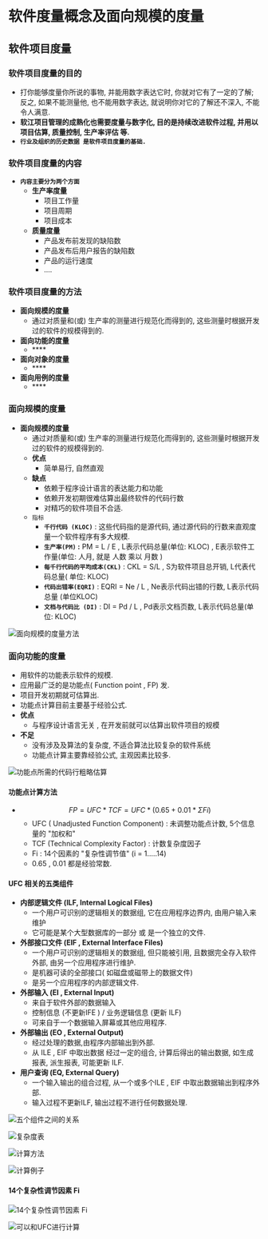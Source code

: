 # 软件度量概念及面向规模的度量

## 软件项目度量

### 软件项目度量的目的

* 打你能够度量你所说的事物, 并能用数字表达它时, 你就对它有了一定的了解; 反之, 如果不能测量他, 也不能用数字表达, 就说明你对它的了解还不深入, 不能令人满意.
* **软江项目管理的成熟化也需要度量与数字化, 目的是持续改进软件过程, 并用以项目估算, 质量控制, 生产率评估 等.**
* **`行业及组织的历史数据 是软件项目度量的基础.`**

### 软件项目度量的内容

* **`内容主要分为两个方面`**
  * **生产率度量**
    * 项目工作量
    * 项目周期
    * 项目成本
  * **质量度量**
    * 产品发布前发现的缺陷数
    * 产品发布后用户报告的缺陷数
    * 产品的运行速度
    * ....

### 软件项目度量的方法

* **面向规模的度量**
  * 通过对质量和\(或\) 生产率的测量进行规范化而得到的, 这些测量时根据开发过的软件的规模得到的.
* **面向功能的度量**
  * \*\*\*\*
* **面向对象的度量**
  * \*\*\*\*
* **面向用例的度量**
  * \*\*\*\*

### **面向规模的度量**

* **面向规模的度量**
  * 通过对质量和\(或\) 生产率的测量进行规范化而得到的, 这些测量时根据开发过的软件的规模得到的.
  * **优点**
    * 简单易行, 自然直观
  * **缺点**
    * 依赖于程序设计语言的表达能力和功能
    * 依赖开发初期很难估算出最终软件的代码行数
    * 对精巧的软件项目不合适.
  * `指标`
    * **`千行代码 (KLOC)`**  :  这些代码指的是源代码, 通过源代码的行数来直观度量一个软件程序有多大规模.
    * **`生产率(PM)` :** PM = L / E ,   L表示代码总量\(单位: KLOC\) , E表示软件工作量\(单位: 人月, 就是 人数 乘以 月数 \)
    * **`每千行代码的平均成本(CKL)`** : CKL = S/L  , S为软件项目总开销,  L代表代码总量\( 单位: KLOC\)
    * **`代码出错率(EQRI)`**  : EQRI = Ne / L  , Ne表示代码出错的行数, L表示代码总量 \(单位KLOC\)
    * **`文档与代码比 (DI)`** : DI = Pd / L , Pd表示文档页数, L表示代码总量\(单位: KLOC\) 

![&#x9762;&#x5411;&#x89C4;&#x6A21;&#x7684;&#x5EA6;&#x91CF;&#x65B9;&#x6CD5;](../.gitbook/assets/image%20%28209%29.png)



### 面向功能的度量

* 用软件的功能表示软件的规模.
* 应用最广泛的是功能点\( Function point , FP\) 发.
* 项目开发初期就可估算出.
* 功能点计算目前主要基于经验公式.
* **优点**
  * 与程序设计语言无关 , 在开发前就可以估算出软件项目的规模
* **不足**
  * 没有涉及及算法的复杂度, 不适合算法比较复杂的软件系统
  * 功能点计算主要靠经验公式, 主观因素比较多.

![&#x529F;&#x80FD;&#x70B9;&#x6240;&#x9700;&#x7684;&#x4EE3;&#x7801;&#x884C;&#x7C97;&#x7565;&#x4F30;&#x7B97;](../.gitbook/assets/image%20%28154%29.png)

#### 功能点计算方法

* $$FP = UFC * TCF = UFC *(0.65 + 0.01*ΣFi)$$ 
  * UFC \( Unadjusted Function Component\) : 未调整功能点计数, 5个信息量的 "加权和"
  * TCF \(Technical Complexity Factor\) : 计数复杂度因子
  * Fi : 14个因素的 "复杂性调节值"  \(i = 1.....14\)
  * 0.65 , 0.01 都是经验常数.

#### UFC 相关的五类组件

* **内部逻辑文件  \(ILF,  Internal Logical Files\)**
  * 一个用户可识别的逻辑相关的数据组, 它在应用程序边界内, 由用户输入来维护
  * 它可能是某个大型数据库的一部分  或 是一个独立的文件.
* **外部接口文件 \(EIF , External Interface Files\)**
  * 一个用户可识别的逻辑相关的数据组, 但只能被引用, 且数据完全存入软件外部, 由另一个应用程序进行维护.
  * 是机器可读的全部接口\( 如磁盘或磁带上的数据文件\)
  * 是另一个应用程序的内部逻辑文件.
* **外部输入  \(EI , External Input\)**
  * 来自于软件外部的数据输入
  * 控制信息 \(不更新IFE \) / 业务逻辑信息 \(更新 ILF\)
  * 可来自于一个数据输入屏幕或其他应用程序.
* **外部输出 \(EO , External Output\)**
  * 经过处理的数据,由程序内部输出到外部.
  * 从 ILE , EIF 中取出数据 经过一定的组合, 计算后得出的输出数据,  如生成报表, 派生报表, 可能更新 ILF.
* **用户查询 \(EQ,  External Query\)**
  * 一个输入输出的组合过程,  从一个或多个ILE , EIF 中取出数据输出到程序外部.
  * 输入过程不更新ILF, 输出过程不进行任何数据处理.

![&#x4E94;&#x4E2A;&#x7EC4;&#x4EF6;&#x4E4B;&#x95F4;&#x7684;&#x5173;&#x7CFB;](../.gitbook/assets/image%20%28188%29.png)

![&#x590D;&#x6742;&#x5EA6;&#x8868;](../.gitbook/assets/image%20%2855%29.png)

![&#x8BA1;&#x7B97;&#x65B9;&#x6CD5;](../.gitbook/assets/image%20%28248%29.png)

![&#x8BA1;&#x7B97;&#x4F8B;&#x5B50;](../.gitbook/assets/image%20%28193%29.png)

#### 14个复杂性调节因素 Fi

![14&#x4E2A;&#x590D;&#x6742;&#x6027;&#x8C03;&#x8282;&#x56E0;&#x7D20; Fi](../.gitbook/assets/image%20%2839%29.png)

![&#x53EF;&#x4EE5;&#x548C;UFC&#x8FDB;&#x884C;&#x8BA1;&#x7B97;](../.gitbook/assets/image%20%28179%29.png)






















